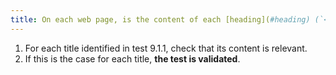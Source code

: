 ```yaml
---
title: On each web page, is the content of each [heading](#heading) (`<hx>` tag or tag with a WAI-ARIA `role="heading"` attribute associated with a WAI-ARIA `aria-level` attribute) relevant?
---
```


1. For each title identified in test 9.1.1, check that its content is relevant.
2. If this is the case for each title, **the test is validated**.
